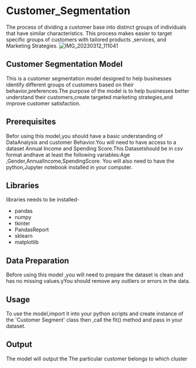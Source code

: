 # Customer_Segmentation
The process of dividing a customer base into distinct groups of individuals that have similar characteristics. This process makes easier to target specific groups of customers with tailored products ,services, and Marketing Strategies.
![IMG_20230312_111041](https://user-images.githubusercontent.com/127617133/224529762-13d66dd6-74cf-4966-bb2a-0ecb5601b4a9.jpg)
## Customer Segmentation Model
This is a customer segmentation model designed to help businesses identify different groups of customers based on their behavior,preferences.The purpose of the model is to help businesses better understand their customers,create targeted marketing strategies,and improve customer satisfaction.
## Prerequisites
Befor using this model,you should have a basic understanding of DataAnalysis and customer Behavior.You will need to have access to a dataset Annual Income and Spending Score.This Datasetshould be in csv format andhave at least the following variables:Age ,Gender,AnnualIncome,SpendingScore.
You will also need to have the python,Jupyter notebook installed in your computer.
## Libraries 
libraries needs to be installed-
* pandas
* numpy
* tkinter
* PandasReport
* sklearn
* matplotlib
## Data Preparation
Before using this model ,you will need to prepare the dataset is clean and has no missing values.yYou should remove any outliers or errors in the data.
## Usage
To use the model,import it into your python scripts and create instance of the 'Customer Segment' class then ,call the fit() method and pass in your dataset.
## Output
The model will output the The particular customer belongs to which cluster  

